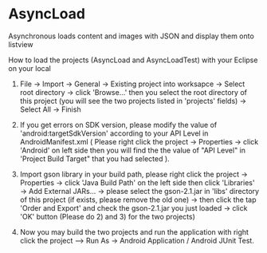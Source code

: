 # AsyncLoad
Asynchronous loads content and images with JSON and display them onto listview 


How to load the projects (AsyncLoad and AsyncLoadTest) with your Eclipse on your local

1) File -> Import -> General -> Existing project into worksapce ->
Select root directory -> click 'Browse...'
then you select the root directory of this project (you will see the two projects listed in 'projects' fields) -> Select All -> Finish

2) If you get errors on SDK version, please modify the value of 
'android:targetSdkVersion' according to your API Level in AndroidManifest.xml ( Please right click the project -> Properties -> 
click 'Android' on left side then you will find the the value of "API Level" in 'Project Build Target" that you had selected ).

3) Import gson library in your build path, please right click the project -> Properties -> click 'Java Build Path' on the left side then click 'Libraries' -> Add External JARs... -> please select the gson-2.1.jar in 'libs' directory of this project (if exists, please remove the old one) -> then click the tap 'Order and Export' and check the gson-2.1.jar you just loaded -> click 'OK' button (Please do 2) and 3) for the two projects)

4) Now you may build the two projects and run the application with right click the project --> Run As -> Android Application / Android JUnit Test.